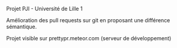 Projet PJI - Université de Lille 1


Amélioration des pull requests sur git en proposant une différence sémantique.



Projet visible sur prettypr.meteor.com (serveur de développement)
